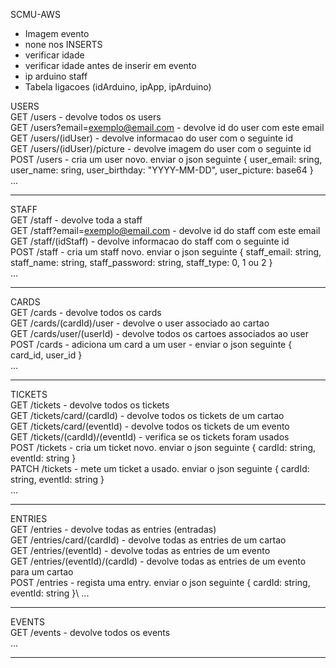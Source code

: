SCMU-AWS
- Imagem evento
- none nos INSERTS
- verificar idade
- verificar idade antes de inserir em evento
- ip arduino staff
- Tabela ligacoes (idArduino, ipApp, ipArduino)

USERS\
GET  /users - devolve todos os users\
GET  /users?email=exemplo@email.com - devolve id do user com este email\
GET  /users/(idUser) - devolve informacao do user com o seguinte id\
GET  /users/(idUser)/picture - devolve imagem do user com o seguinte id\
POST /users - cria um user novo. enviar o json seguinte { user_email: sring, user_name: sring, user_birthday: "YYYY-MM-DD", user_picture: base64 }\
...

-------------------------------------------------

STAFF\
GET  /staff - devolve toda a staff\
GET  /staff?email=exemplo@email.com - devolve id do staff com este email\
GET  /staff/(idStaff) - devolve informacao do staff com o seguinte id\
POST /staff - cria um staff novo. enviar o json seguinte { staff_email: string, staff_name: string, staff_password: string, staff_type: 0, 1 ou 2 }\
...

-------------------------------------------------

CARDS\
GET  /cards - devolve todos os cards\
GET  /cards/(cardId)/user - devolve o user associado ao cartao\
GET  /cards/user/(userId) - devolve todos os cartoes associados ao user\
POST /cards - adiciona um card a um user - enviar o json seguinte { card_id, user_id }\
...

-------------------------------------------------

TICKETS\
GET /tickets - devolve todos os tickets\
GET /tickets/card/(cardId) - devolve todos os tickets de um cartao\
GET /tickets/card/(eventId) - devolve todos os tickets de um evento\
GET /tickets/(cardId)/(eventId) - verifica se os tickets foram usados\
POST /tickets - cria um ticket novo. enviar o json seguinte { cardId: string, eventId: string }\
PATCH /tickets - mete um ticket a usado. enviar o json seguinte { cardId: string, eventId: string }\
...

-------------------------------------------------

ENTRIES\
GET /entries - devolve todas as entries (entradas)\
GET /entries/card/(cardId) - devolve todas as entries de um cartao\
GET /entries/(eventId) - devolve todas as entries de um evento\
GET /entries/(eventId)/(cardId) - devolve todas as entries de um evento para um cartao\
POST /entries - regista uma entry. enviar o json seguinte { cardId: string, eventId: string }\\
...

-------------------------------------------------

EVENTS\
GET /events - devolve todos os events\
...

-------------------------------------------------
